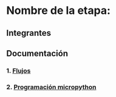 # Nombre de la etapa:

## Integrantes


## Documentación

### 1. [Flujos](/G03/flujos/flows.json)

### 2. [Programación micropython](/G03/micropython/test.py)


